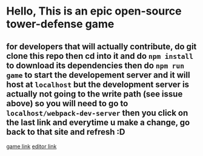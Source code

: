 # Hello, This is an epic open-source tower-defense game
## for developers that will actually contribute, do git clone this repo then cd into it and do `npm install` to download its dependencies then do `npm run game` to start the developement server and it will host at `localhost` but the development server is actually not going to the write path (see issue above) so you will need to go to `localhost/webpack-dev-server` then you click on the last link and everytime u make a change, go back to that site and refresh :D
[game link](https://zerotixdev.github.io/tower-defense/dist/game)
[editor link](https://zerotixdev.github.io/tower-defense/dist/editor)
